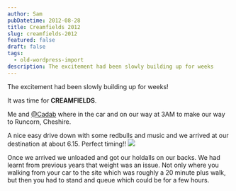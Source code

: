 ```yaml
---
author: Sam
pubDatetime: 2012-08-28
title: Creamfields 2012
slug: creamfields-2012
featured: false
draft: false
tags:
  - old-wordpress-import
description: The excitement had been slowly building up for weeks
---
```


The excitement had been slowly building up for weeks! 

It was time for **CREAMFIELDS**.

Me and [@Cadab](http://imjam.es) where in the car and on our way at 3AM to make our way to Runcorn, Cheshire. 

A nice easy drive down with some redbulls and music and we arrived at our destination at about 6.15. Perfect timing!!
[![](https://blog.bonxy.net/wp-content/uploads/2012/09/IMG-20120825-00333-300x225.jpg)](http://bonxy.info/2012/08/creamfields-2012/img-20120825-00333-jpg/)

Once we arrived we unloaded and got our holdalls on our backs. We had learnt from previous years that weight was an issue. Not only where you walking from your car to the site which was roughly a 20 minute plus walk, but then you had to stand and queue which could be for a few hours.